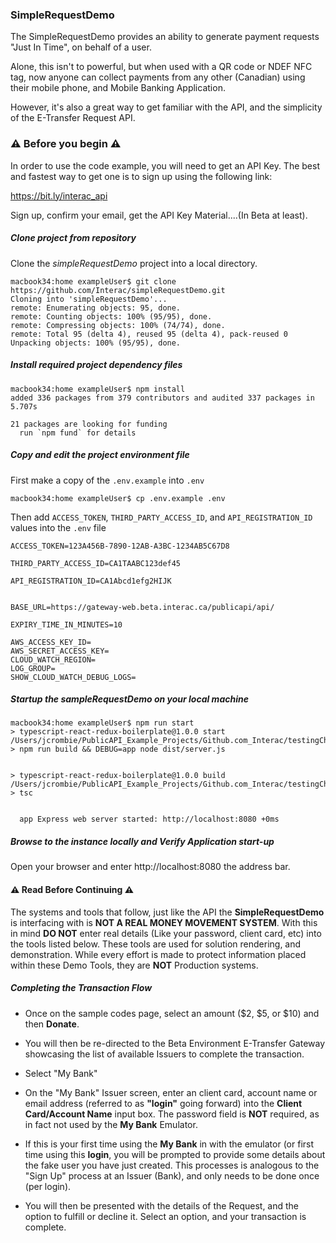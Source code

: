 ### SimpleRequestDemo 

The SimpleRequestDemo provides an ability to generate payment requests "Just In Time", on behalf of a user.  

Alone, this isn't to powerful, but when used with a QR code or NDEF NFC tag, now anyone can collect payments from any other (Canadian) using their mobile phone, and Mobile Banking Application.  

However, it's also a great way to get familiar with the API, and the simplicity of the E-Transfer Request API.  


### :warning: **Before you begin** :warning:

In order to use the code example, you will need to get an API Key.  The best and fastest way to get one is to sign up using the following link:

https://bit.ly/interac_api

Sign up, confirm your email, get the API Key Material....(In Beta at least).

##### Clone project from repository

Clone the *simpleRequestDemo* project into a local directory.

```console
macbook34:home exampleUser$ git clone  https://github.com/Interac/simpleRequestDemo.git
Cloning into 'simpleRequestDemo'...
remote: Enumerating objects: 95, done.
remote: Counting objects: 100% (95/95), done.
remote: Compressing objects: 100% (74/74), done.
remote: Total 95 (delta 4), reused 95 (delta 4), pack-reused 0
Unpacking objects: 100% (95/95), done.
```

##### Install required project dependency files

```console
macbook34:home exampleUser$ npm install
added 336 packages from 379 contributors and audited 337 packages in 5.707s

21 packages are looking for funding
  run `npm fund` for details
```

##### Copy and edit the project environment file

First make a copy of the `.env.example` into `.env`

```console
macbook34:home exampleUser$ cp .env.example .env
```

Then add `ACCESS_TOKEN`, `THIRD_PARTY_ACCESS_ID`, and `API_REGISTRATION_ID` values into the `.env` file

```
ACCESS_TOKEN=123A456B-7890-12AB-A3BC-1234AB5C67D8

THIRD_PARTY_ACCESS_ID=CA1TAABC123def45

API_REGISTRATION_ID=CA1Abcd1efg2HIJK


BASE_URL=https://gateway-web.beta.interac.ca/publicapi/api/

EXPIRY_TIME_IN_MINUTES=10

AWS_ACCESS_KEY_ID=
AWS_SECRET_ACCESS_KEY=
CLOUD_WATCH_REGION=
LOG_GROUP=
SHOW_CLOUD_WATCH_DEBUG_LOGS=
```

##### Startup the sampleRequestDemo on your local machine

```console
macbook34:home exampleUser$ npm run start
> typescript-react-redux-boilerplate@1.0.0 start /Users/jcrombie/PublicAPI_Example_Projects/Github.com_Interac/testingChechouts/simpleRequestDemo
> npm run build && DEBUG=app node dist/server.js


> typescript-react-redux-boilerplate@1.0.0 build /Users/jcrombie/PublicAPI_Example_Projects/Github.com_Interac/testingChechouts/simpleRequestDemo
> tsc


  app Express web server started: http://localhost:8080 +0ms
  ```
  
  ##### Browse to the instance locally and Verify Application start-up
  
  Open your browser and enter http://localhost:8080 the address bar.
  
  
  
#### :warning: **Read Before Continuing** :warning:

The systems and tools that follow, just like the API the **SimpleRequestDemo** is interfacing with is **NOT A REAL MONEY MOVEMENT SYSTEM**.
With this in mind **DO NOT** enter real details (Like your password, client card, etc) into the tools listed below.  These tools are used for solution rendering, and demonstration.  While every effort is made to protect information placed within these Demo Tools, they are **NOT** Production systems.




  ##### Completing the Transaction Flow
  
 - Once on the sample codes page, select an amount ($2, $5, or $10) and then **Donate**.
  
 -  You will then be re-directed to the Beta Environment E-Transfer Gateway showcasing the list of available Issuers to complete the transaction.
  
 - Select "My Bank"
 
 - On the "My Bank" Issuer screen, enter an client card, account name or email address (referred to as **"login"** going forward) into the **Client Card/Account Name** input box. The password field is **NOT** required, as in fact not used by the **My Bank** Emulator.
 
- If this is your first time using the **My Bank** in with the emulator (or first time using this **login**, you will be prompted to provide some details about the fake user you have just created. This processes is analogous to the "Sign Up" process at an Issuer (Bank), and only needs to be done once (per login).

- You will then be presented with the details of the Request, and the option to fulfill or decline it.  Select an option, and your transaction is complete.
  
  
